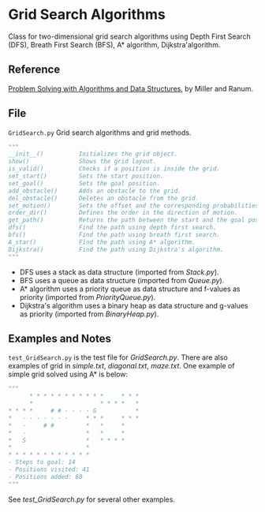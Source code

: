 # Grid Search Algorithms

Class for two-dimensional grid search algorithms using Depth First Search (DFS), Breath First Search (BFS), A* algorithm, Dijkstra'algorithm.

## Reference

[Problem Solving with Algorithms and Data Structures](https://runestone.academy/runestone/books/published/pythonds/index.html), by Miller and Ranum.

## File

`GridSearch.py` Grid search algorithms and grid methods.

```python
"""
__init__()          Initializes the grid object.
show()              Shows the grid layout.
is_valid()          Checks if a position is inside the grid.
set_start()         Sets the start position.
set_goal()          Sets the goal position.
add_obstacle()      Adds an obstacle to the grid.
del_obstacle()      Deletes an obstacle from the grid.
set_motion()        Sets the offset and the corresponding probabilities.
order_dir()         Defines the order in the direction of motion.
get_path()          Returns the path between the start and the goal position.
dfs()               Find the path using depth first search.
bfs()               Find the path using breath first search.
A_star()            Find the path using A* algorithm.
Dijkstra()          Find the path using Dijkstra's algorithm.
"""
```

- DFS uses a stack as data structure (imported from *Stack.py*).
- BFS uses a queue as data structure (imported from *Queue.py*).
- A* algorithm uses a priority queue as data structure and f-values as priority (imported from *PriorityQueue.py*).
- Dijkstra's algorithm uses a binary heap as data structure and g-values as priority (imported from *BinaryHeap.py*).

## Examples and Notes

`test_GridSearch.py` is the test file for *GridSearch.py*. There are also examples of grid in *simple.txt*, *diagonal.txt*, *maze.txt*. One example of simple grid solved using A* is below:

```python
"""
      * * * * * * * * * * *     * * *
      *                   * * * *   *
* * * *     # # · · · · G           *
*   · · · · · · ·     * * *     * * *
*   ·     # #         *   *     *
*   ·                 *   *     *
*   S                 *   * * * *
*                     *
* * * * * * * * * * * *
- Steps to goal: 14
- Positions visited: 41
- Positions added: 60
"""
```

See *test_GridSearch.py* for several other examples.
